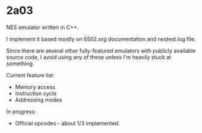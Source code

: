 # 2a03

NES emulator written in C++. 

I implement it based mostly on 6502.org documentation and nestest.log file.

Since there are several other fully-featured emulators with publicly available source code, I avoid using any of these unless I'm heavily stuck at something.

Current feature list:
- Memory access
- Instruction cycle
- Addressing modes

In progress:
- Official opcodes - about 1/3 implemented.
